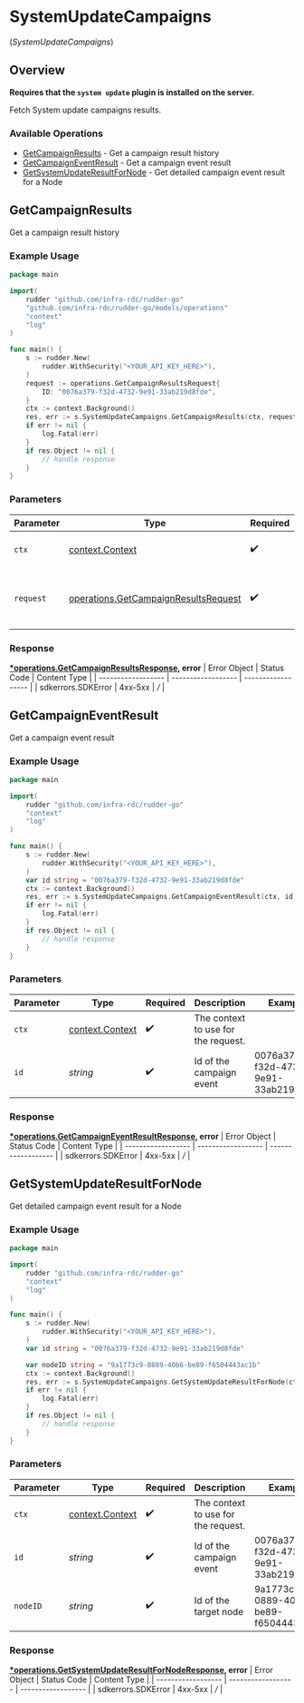 # SystemUpdateCampaigns
(*SystemUpdateCampaigns*)

## Overview

**Requires that the `system update` plugin is installed on the server.**

Fetch System update campaigns results.

### Available Operations

* [GetCampaignResults](#getcampaignresults) - Get a campaign result history
* [GetCampaignEventResult](#getcampaigneventresult) - Get a campaign event result
* [GetSystemUpdateResultForNode](#getsystemupdateresultfornode) - Get detailed campaign event result for a Node

## GetCampaignResults

Get a campaign result history

### Example Usage

```go
package main

import(
	rudder "github.com/infra-rdc/rudder-go"
	"github.com/infra-rdc/rudder-go/models/operations"
	"context"
	"log"
)

func main() {
    s := rudder.New(
        rudder.WithSecurity("<YOUR_API_KEY_HERE>"),
    )
    request := operations.GetCampaignResultsRequest{
        ID: "0076a379-f32d-4732-9e91-33ab219d8fde",
    }
    ctx := context.Background()
    res, err := s.SystemUpdateCampaigns.GetCampaignResults(ctx, request)
    if err != nil {
        log.Fatal(err)
    }
    if res.Object != nil {
        // handle response
    }
}
```

### Parameters

| Parameter                                                                                    | Type                                                                                         | Required                                                                                     | Description                                                                                  |
| -------------------------------------------------------------------------------------------- | -------------------------------------------------------------------------------------------- | -------------------------------------------------------------------------------------------- | -------------------------------------------------------------------------------------------- |
| `ctx`                                                                                        | [context.Context](https://pkg.go.dev/context#Context)                                        | :heavy_check_mark:                                                                           | The context to use for the request.                                                          |
| `request`                                                                                    | [operations.GetCampaignResultsRequest](../../models/operations/getcampaignresultsrequest.md) | :heavy_check_mark:                                                                           | The request object to use for the request.                                                   |


### Response

**[*operations.GetCampaignResultsResponse](../../models/operations/getcampaignresultsresponse.md), error**
| Error Object       | Status Code        | Content Type       |
| ------------------ | ------------------ | ------------------ |
| sdkerrors.SDKError | 4xx-5xx            | */*                |

## GetCampaignEventResult

Get a campaign event result

### Example Usage

```go
package main

import(
	rudder "github.com/infra-rdc/rudder-go"
	"context"
	"log"
)

func main() {
    s := rudder.New(
        rudder.WithSecurity("<YOUR_API_KEY_HERE>"),
    )
    var id string = "0076a379-f32d-4732-9e91-33ab219d8fde"
    ctx := context.Background()
    res, err := s.SystemUpdateCampaigns.GetCampaignEventResult(ctx, id)
    if err != nil {
        log.Fatal(err)
    }
    if res.Object != nil {
        // handle response
    }
}
```

### Parameters

| Parameter                                             | Type                                                  | Required                                              | Description                                           | Example                                               |
| ----------------------------------------------------- | ----------------------------------------------------- | ----------------------------------------------------- | ----------------------------------------------------- | ----------------------------------------------------- |
| `ctx`                                                 | [context.Context](https://pkg.go.dev/context#Context) | :heavy_check_mark:                                    | The context to use for the request.                   |                                                       |
| `id`                                                  | *string*                                              | :heavy_check_mark:                                    | Id of the campaign event                              | 0076a379-f32d-4732-9e91-33ab219d8fde                  |


### Response

**[*operations.GetCampaignEventResultResponse](../../models/operations/getcampaigneventresultresponse.md), error**
| Error Object       | Status Code        | Content Type       |
| ------------------ | ------------------ | ------------------ |
| sdkerrors.SDKError | 4xx-5xx            | */*                |

## GetSystemUpdateResultForNode

Get detailed campaign event result for a Node

### Example Usage

```go
package main

import(
	rudder "github.com/infra-rdc/rudder-go"
	"context"
	"log"
)

func main() {
    s := rudder.New(
        rudder.WithSecurity("<YOUR_API_KEY_HERE>"),
    )
    var id string = "0076a379-f32d-4732-9e91-33ab219d8fde"

    var nodeID string = "9a1773c9-0889-40b6-be89-f6504443ac1b"
    ctx := context.Background()
    res, err := s.SystemUpdateCampaigns.GetSystemUpdateResultForNode(ctx, id, nodeID)
    if err != nil {
        log.Fatal(err)
    }
    if res.Object != nil {
        // handle response
    }
}
```

### Parameters

| Parameter                                             | Type                                                  | Required                                              | Description                                           | Example                                               |
| ----------------------------------------------------- | ----------------------------------------------------- | ----------------------------------------------------- | ----------------------------------------------------- | ----------------------------------------------------- |
| `ctx`                                                 | [context.Context](https://pkg.go.dev/context#Context) | :heavy_check_mark:                                    | The context to use for the request.                   |                                                       |
| `id`                                                  | *string*                                              | :heavy_check_mark:                                    | Id of the campaign event                              | 0076a379-f32d-4732-9e91-33ab219d8fde                  |
| `nodeID`                                              | *string*                                              | :heavy_check_mark:                                    | Id of the target node                                 | 9a1773c9-0889-40b6-be89-f6504443ac1b                  |


### Response

**[*operations.GetSystemUpdateResultForNodeResponse](../../models/operations/getsystemupdateresultfornoderesponse.md), error**
| Error Object       | Status Code        | Content Type       |
| ------------------ | ------------------ | ------------------ |
| sdkerrors.SDKError | 4xx-5xx            | */*                |
